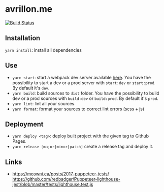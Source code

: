 # avrillon.me

[![Build Status](https://travis-ci.com/kavrillon/avrillon.me.svg?branch=master)](https://travis-ci.com/kavrillon/avrillon.me)

## Installation

`yarn install`: install all dependencies

## Use

- `yarn start`: start a webpack dev server available [here](http://localhost:9000). You have the possibility to start a dev or a prod server with `start:dev` or `start:prod`. By default it's `dev`.
- `yarn build`: build sources to `dist` folder. You have the possibility to build dev or a prod sources with `build:dev` or `build:prod`. By default it's `prod`.
- `yarn lint`: lint all your sources
- `yarn format`: format your sources to correct lint errors (scss + js)

## Deployment

- `yarn deploy <tag>`: deploy built project with the given tag to Github Pages.
- `yarn release [major|minor|patch]` create a release tag and deploy it.

## Links

- https://meowni.ca/posts/2017-puppeteer-tests/
  https://github.com/redbadger/Puppeteer-lighthouse-jest/blob/master/tests/lighthouse.test.js
